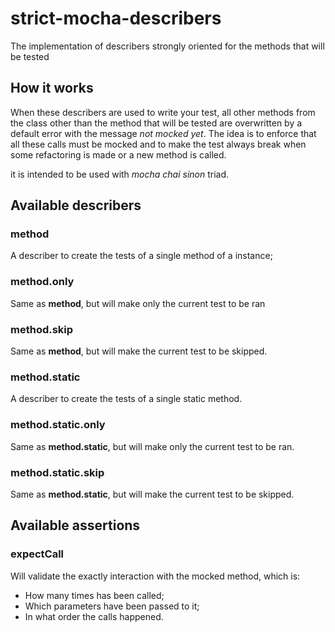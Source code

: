# strict-mocha-describers

The implementation of describers strongly oriented for the methods that will be tested

## How it works

When these describers are used to write your test, all other methods from the class other than the method that will be tested are overwritten by a default error with the message _not mocked yet_. The idea is to enforce that all these calls must be mocked and to make the test always break when some refactoring is made or a new method is called.

it is intended to be used with *mocha chai sinon* triad.

## Available describers

### method
A describer to create the tests of a single method of a instance;

### method.only

Same as **method**, but will make only the current test to be ran

### method.skip

Same as **method**, but will make the current test to be skipped.

### method.static

A describer to create the tests of a single static method.

### method.static.only

Same as **method.static**, but will make only the current test to be ran.

### method.static.skip

Same as **method.static**, but will make the current test to be skipped.

## Available assertions

### expectCall

Will validate the exactly interaction with the mocked method, which is:
* How many times has been called;
* Which parameters have been passed to it;
* In what order the calls happened.
